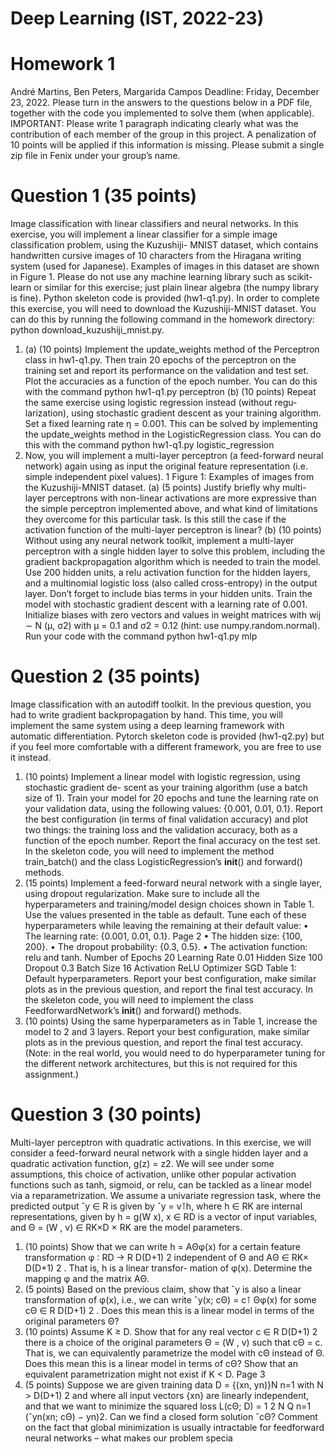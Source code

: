 # Deep Learning (IST, 2022-23)
# Homework 1
André Martins, Ben Peters, Margarida Campos
Deadline: Friday, December 23, 2022.
Please turn in the answers to the questions below in a PDF file, together with the
code you implemented to solve them (when applicable).
IMPORTANT: Please write 1 paragraph indicating clearly what was the
contribution of each member of the group in this project. A
penalization of 10 points will be applied if this information is missing.
Please submit a single zip file in Fenix under your group’s name.
# Question 1 (35 points)
Image classification with linear classifiers and neural networks. In this exercise, you
will implement a linear classifier for a simple image classification problem, using the Kuzushiji-
MNIST dataset, which contains handwritten cursive images of 10 characters from the Hiragana
writing system (used for Japanese). Examples of images in this dataset are shown in Figure 1.
Please do not use any machine learning library such as scikit-learn or similar for
this exercise; just plain linear algebra (the numpy library is fine). Python skeleton code
is provided (hw1-q1.py).
In order to complete this exercise, you will need to download the Kuzushiji-MNIST dataset.
You can do this by running the following command in the homework directory:
python download_kuzushiji_mnist.py.
 1. (a) (10 points) Implement the update_weights method of the Perceptron class in hw1-q1.py.
Then train 20 epochs of the perceptron on the training set and report its performance
on the validation and test set. Plot the accuracies as a function of the epoch number.
You can do this with the command
python hw1-q1.py perceptron
(b) (10 points) Repeat the same exercise using logistic regression instead (without regu-
larization), using stochastic gradient descent as your training algorithm. Set a fixed
learning rate η = 0.001. This can be solved by implementing the update_weights
method in the LogisticRegression class. You can do this with the command
python hw1-q1.py logistic_regression
2. Now, you will implement a multi-layer perceptron (a feed-forward neural network) again
using as input the original feature representation (i.e. simple independent pixel values).
1
Figure 1: Examples of images from the Kuzushiji-MNIST dataset.
(a) (5 points) Justify briefly why multi-layer perceptrons with non-linear activations are
more expressive than the simple perceptron implemented above, and what kind of
limitations they overcome for this particular task. Is this still the case if the activation
function of the multi-layer perceptron is linear?
(b) (10 points) Without using any neural network toolkit, implement a multi-layer
perceptron with a single hidden layer to solve this problem, including the gradient
backpropagation algorithm which is needed to train the model. Use 200 hidden units,
a relu activation function for the hidden layers, and a multinomial logistic loss (also
called cross-entropy) in the output layer. Don’t forget to include bias terms in your
hidden units. Train the model with stochastic gradient descent with a learning rate
of 0.001. Initialize biases with zero vectors and values in weight matrices with wij ∼
N (μ, σ2) with μ = 0.1 and σ2 = 0.12 (hint: use numpy.random.normal). Run your code
with the command
python hw1-q1.py mlp
# Question 2 (35 points)
Image classification with an autodiff toolkit. In the previous question, you had to write
gradient backpropagation by hand. This time, you will implement the same system using a
deep learning framework with automatic differentiation. Pytorch skeleton code is provided
(hw1-q2.py) but if you feel more comfortable with a different framework, you are free to use it
instead.
1. (10 points) Implement a linear model with logistic regression, using stochastic gradient de-
scent as your training algorithm (use a batch size of 1). Train your model for 20 epochs and
tune the learning rate on your validation data, using the following values: {0.001, 0.01, 0.1}.
Report the best configuration (in terms of final validation accuracy) and plot two things: the
training loss and the validation accuracy, both as a function of the epoch number. Report
the final accuracy on the test set.
In the skeleton code, you will need to implement the method train_batch() and the class
LogisticRegression’s __init__() and forward() methods.
2. (15 points) Implement a feed-forward neural network with a single layer, using dropout
regularization. Make sure to include all the hyperparameters and training/model design
choices shown in Table 1. Use the values presented in the table as default. Tune each of
these hyperparameters while leaving the remaining at their default value:
• The learning rate: {0.001, 0.01, 0.1}.
Page 2
• The hidden size: {100, 200}.
• The dropout probability: {0.3, 0.5}.
• The activation function: relu and tanh.
Number of Epochs 20
Learning Rate 0.01
Hidden Size 100
Dropout 0.3
Batch Size 16
Activation ReLU
Optimizer SGD
Table 1: Default hyperparameters.
Report your best configuration, make similar plots as in the previous question, and report
the final test accuracy.
In the skeleton code, you will need to implement the class FeedforwardNetwork’s __init__()
and forward() methods.
3. (10 points) Using the same hyperparameters as in Table 1, increase the model to 2 and 3
layers. Report your best configuration, make similar plots as in the previous question, and
report the final test accuracy. (Note: in the real world, you would need to do hyperparameter
tuning for the different network architectures, but this is not required for this assignment.)
# Question 3 (30 points)
Multi-layer perceptron with quadratic activations. In this exercise, we will consider
a feed-forward neural network with a single hidden layer and a quadratic activation function,
g(z) = z2. We will see under some assumptions, this choice of activation, unlike other popular
activation functions such as tanh, sigmoid, or relu, can be tackled as a linear model via a
reparametrization.
We assume a univariate regression task, where the predicted output ˆy ∈ R is given by ˆy = v⊺h,
where h ∈ RK are internal representations, given by h = g(W x), x ∈ RD is a vector of input
variables, and Θ = (W , v) ∈ RK×D × RK are the model parameters.
1. (10 points) Show that we can write h = AΘφ(x) for a certain feature transformation
φ ∶ RD → R D(D+1)
2 independent of Θ and AΘ ∈ RK× D(D+1)
2 . That is, h is a linear transfor-
mation of φ(x). Determine the mapping φ and the matrix AΘ.
2. (5 points) Based on the previous claim, show that ˆy is also a linear transformation of φ(x),
i.e., we can write ˆy(x; cΘ) = c⊺
Θφ(x) for some cΘ ∈ R D(D+1)
2 . Does this mean this is a linear
model in terms of the original parameters Θ?
3. (10 points) Assume K ≥ D. Show that for any real vector c ∈ R D(D+1)
2 there is a choice
of the original parameters Θ = (W , v) such that cΘ = c. That is, we can equivalently
parametrize the model with cΘ instead of Θ. Does this mean this is a linear model in
terms of cΘ? Show that an equivalent parametrization might not exist if K < D.
Page 3
4. (5 points) Suppose we are given training data D = {(xn, yn)}N
n=1 with N > D(D+1)
2 and
where all input vectors {xn} are linearly independent, and that we want to minimize the
squared loss
L(cΘ; D) = 1
2
N
Q
n=1
(ˆyn(xn; cΘ) − yn)2.
Can we find a closed form solution ˆcΘ? Comment on the fact that global minimization is
usually intractable for feedforward neural networks – what makes our problem specia
